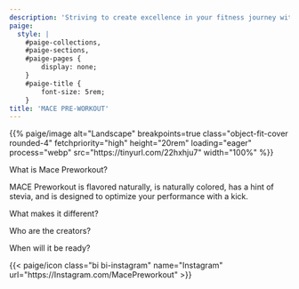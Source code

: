 ```yaml
---
description: 'Striving to create excellence in your fitness journey with MACE'
paige:
  style: |
    #paige-collections,
    #paige-sections,
    #paige-pages {
        display: none;
    }
    #paige-title {
        font-size: 5rem;
    }
title: 'MACE PRE-WORKOUT'
---
```


<p>{{% paige/image alt="Landscape" breakpoints=true class="object-fit-cover rounded-4" fetchpriority="high" height="20rem" loading="eager" process="webp" src="https://tinyurl.com/22hxhju7" width="100%" %}}</p>

<p class="display-5 fw-bold h2 text-center">What is Mace Preworkout?</p>

<div class="container-fluid">
    <div class="justify-content-center row">
        <div class="col col-auto col-lg-7 px-0">
            <p class="lead text-center">MACE Preworkout is flavored naturally, is naturally colored, has a hint of stevia, and is designed to optimize your performance with a kick. </p>
        </div>
    </div>
</div>

<p class="display-5 fw-bold h2 text-center">What makes it different?</p>

<p class="display-5 fw-bold h2 text-center">Who are the creators?</p>

<p class="display-5 fw-bold h2 text-center">When will it be ready?</p>

<!-- This section adds the icons on the bottom of the page. -->
<div class="column-gap-3 d-flex display-6 justify-content-center mb-3">
    {{< paige/icon class="bi bi-instagram" name="Instagram" url="https://Instagram.com/MacePreworkout" >}}
</div>
